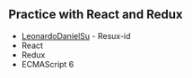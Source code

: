 ## Practice with React and Redux

* [LeonardoDanielSu](https://github.com/LeonardoDanielSu) - Resux-id
* React
* Redux
* ECMAScript 6

